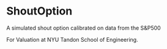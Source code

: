 # ShoutOption
A simulated shout option calibrated on data from the S&P500

For Valuation at NYU Tandon School of Engineering.

